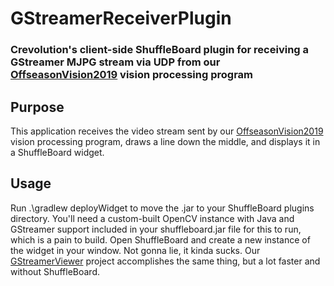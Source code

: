 # GStreamerReceiverPlugin

### Crevolution's client-side ShuffleBoard plugin for receiving a GStreamer MJPG stream via UDP from our [OffseasonVision2019](https://github.com/CrevolutionRoboticsProgramming/OffseasonVision2019) vision processing program

## Purpose

This application receives the video stream sent by our [OffseasonVision2019](https://github.com/CrevolutionRoboticsProgramming/OffseasonVision2019) vision processing program, draws a line down the middle, and displays it in a ShuffleBoard widget.

## Usage

Run .\gradlew deployWidget to move the .jar to your ShuffleBoard plugins directory. You'll need a custom-built OpenCV instance with Java and GStreamer support included in your shuffleboard.jar file for this to run, which is a pain to build. Open ShuffleBoard and create a new instance of the widget in your window. Not gonna lie, it kinda sucks. Our [GStreamerViewer](https://github.com/CrevolutionRoboticsProgramming/GStreamerViewer) project accomplishes the same thing, but a lot faster and without ShuffleBoard.
